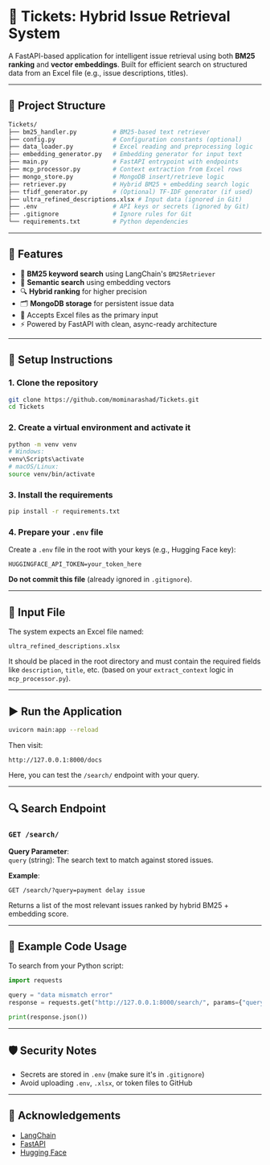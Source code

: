 # 🧠 Tickets: Hybrid Issue Retrieval System

A FastAPI-based application for intelligent issue retrieval using both **BM25 ranking** and **vector embeddings**. Built for efficient search on structured data from an Excel file (e.g., issue descriptions, titles).

---

## 📁 Project Structure

```bash
Tickets/
├── bm25_handler.py          # BM25-based text retriever
├── config.py                # Configuration constants (optional)
├── data_loader.py           # Excel reading and preprocessing logic
├── embedding_generator.py   # Embedding generator for input text
├── main.py                  # FastAPI entrypoint with endpoints
├── mcp_processor.py         # Context extraction from Excel rows
├── mongo_store.py           # MongoDB insert/retrieve logic
├── retriever.py             # Hybrid BM25 + embedding search logic
├── tfidf_generator.py       # (Optional) TF-IDF generator (if used)
├── ultra_refined_descriptions.xlsx # Input data (ignored in Git)
├── .env                     # API keys or secrets (ignored by Git)
├── .gitignore               # Ignore rules for Git
└── requirements.txt         # Python dependencies
```

---

## 🚀 Features

- 🧪 **BM25 keyword search** using LangChain's `BM25Retriever`
- 🧠 **Semantic search** using embedding vectors
- 🔍 **Hybrid ranking** for higher precision
- 🗂 **MongoDB storage** for persistent issue data
- 📄 Accepts Excel files as the primary input
- ⚡ Powered by FastAPI with clean, async-ready architecture

---

## 🔧 Setup Instructions

### 1. Clone the repository

```bash
git clone https://github.com/mominarashad/Tickets.git
cd Tickets
```

### 2. Create a virtual environment and activate it

```bash
python -m venv venv
# Windows:
venv\Scripts\activate
# macOS/Linux:
source venv/bin/activate
```

### 3. Install the requirements

```bash
pip install -r requirements.txt
```

### 4. Prepare your `.env` file

Create a `.env` file in the root with your keys (e.g., Hugging Face key):

```
HUGGINGFACE_API_TOKEN=your_token_here
```

**Do not commit this file** (already ignored in `.gitignore`).

---

## 📄 Input File

The system expects an Excel file named:

```
ultra_refined_descriptions.xlsx
```

It should be placed in the root directory and must contain the required fields like `description`, `title`, etc. (based on your `extract_context` logic in `mcp_processor.py`).

---

## ▶️ Run the Application

```bash
uvicorn main:app --reload
```

Then visit:

```
http://127.0.0.1:8000/docs
```

Here, you can test the `/search/` endpoint with your query.

---

## 🔍 Search Endpoint

### `GET /search/`

**Query Parameter**:  
`query` (string): The search text to match against stored issues.

**Example**:

```http
GET /search/?query=payment delay issue
```

Returns a list of the most relevant issues ranked by hybrid BM25 + embedding score.

---

## 🧪 Example Code Usage

To search from your Python script:

```python
import requests

query = "data mismatch error"
response = requests.get("http://127.0.0.1:8000/search/", params={"query": query})

print(response.json())
```


---

## 🛡️ Security Notes

- Secrets are stored in `.env` (make sure it's in `.gitignore`)
- Avoid uploading `.env`, `.xlsx`, or token files to GitHub

---


## 🙌 Acknowledgements

- [LangChain](https://github.com/langchain-ai/langchain)
- [FastAPI](https://fastapi.tiangolo.com/)
- [Hugging Face](https://huggingface.co/)

